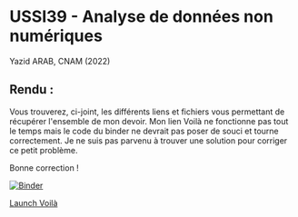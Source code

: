 # USSI39 - Analyse de données non numériques 
Yazid ARAB, CNAM (2022)

## Rendu :

Vous trouverez, ci-joint, les différents liens et fichiers vous permettant de récupérer l'ensemble de mon devoir. Mon lien Voilà ne fonctionne pas tout le temps mais le code du binder ne devrait pas poser de souci et tourne correctement. Je ne suis pas parvenu à trouver une solution pour corriger ce petit problème.

Bonne correction !


[![Binder](https://mybinder.org/badge_logo.svg)](https://mybinder.org/v2/gh/YazidAR/Projet_Nauge_Dico/HEAD)

[Launch Voilà](https://mybinder.org/v2/gh/YazidAR/Projet_Nauge_Dico/HEAD?urlpath=voila%2Frender%2Fnotebook%2FYazid_ARAB_App.ipynb)










